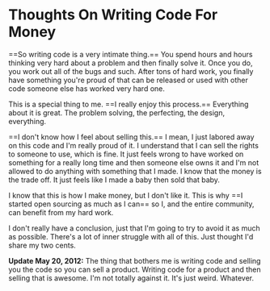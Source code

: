 # Thoughts On Writing Code For Money

==So writing code is a very intimate thing.== You spend hours and hours thinking very hard about a problem and then finally solve it. Once you do, you work out all of the bugs and such. After tons of hard work, you finally have something you're proud of that can be released or used with other code someone else has worked very hard one.

This is a special thing to me. ==I really enjoy this process.== Everything about it is great. The problem solving, the perfecting, the design, everything.

==I don't know how I feel about selling this.== I mean, I just labored away on this code and I'm really proud of it. I understand that I can sell the rights to someone to use, which is fine. It just feels wrong to have worked on something for a really long time and then someone else owns it and I'm not allowed to do anything with something that I made. I know that the money is the trade off. It just feels like I made a baby then sold that baby.

I know that this is how I make money, but I don't like it. This is why ==I started open sourcing as much as I can== so I, and the entire community, can benefit from my hard work.

I don't really have a conclusion, just that I'm going to try to avoid it as much as possible. There's a lot of inner struggle with all of this. Just thought I'd  share my two cents.

**Update May 20, 2012:** The thing that bothers me is writing code and selling you the code so you can sell a product. Writing code for a product and then selling that is awesome. I'm not totally against it. It's just weird. Whatever.
